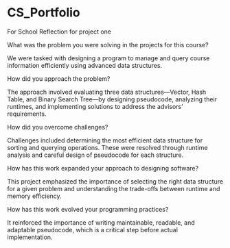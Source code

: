 # CS_Portfolio
For School
Reflection for project one

What was the problem you were solving in the projects for this course?

We were tasked with designing a program to manage and query course information efficiently using advanced data structures.

How did you approach the problem?

The approach involved evaluating three data structures—Vector, Hash Table, and Binary Search Tree—by designing pseudocode, analyzing their runtimes, and implementing solutions to address the advisors’ requirements.

How did you overcome challenges?

Challenges included determining the most efficient data structure for sorting and querying operations. These were resolved through runtime analysis and careful design of pseudocode for each structure.

How has this work expanded your approach to designing software?

This project emphasized the importance of selecting the right data structure for a given problem and understanding the trade-offs between runtime and memory efficiency.

How has this work evolved your programming practices?

It reinforced the importance of writing maintainable, readable, and adaptable pseudocode, which is a critical step before actual implementation.
